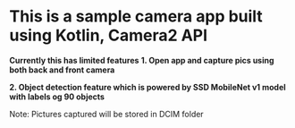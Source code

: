 # This is a sample camera app built using Kotlin, Camera2 API

**Currently this has limited features**
**1. Open app and capture pics using both back and front camera**

**2. Object detection feature which is powered by SSD MobileNet v1 model with labels og 90 objects**

Note: Pictures captured will be stored in DCIM folder
